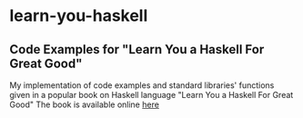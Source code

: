 # learn-you-haskell
## Code Examples for "Learn You a Haskell For Great Good"
My implementation of code examples and standard libraries' functions given in a popular book on Haskell language "Learn You a Haskell For Great Good"
The book is available online [here](http://learnyouahaskell.com/chapters)
